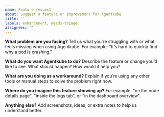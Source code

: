 ```yaml
---
name: Feature request
about: Suggest a feature or improvement for Agentkube
title: ''
labels: enhancement, needs-triage
assignees: ''
---
```


**What problem are you facing?**
Tell us what you're struggling with or what feels missing when using Agentkube. For example: "It's hard to quickly find why a pod is crashing."

**What do you want Agentkube to do?**
Describe the feature or change you’d like to see. What should happen? How would it help you?

**What are you doing as a workaround?**
Explain if you’re using any other tools or manual steps to solve the problem right now.

**Where do you imagine this feature showing up?**
For example: "on the node details page", "inside the logs tab", or "in the dashboard overview".

**Anything else?**
Add screenshots, ideas, or extra notes to help us understand better.
